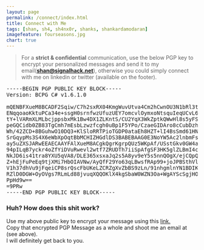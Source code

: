 ```yaml
---
layout: page
permalink: /connect/index.html
title: Connect with Me
tags: [shan, sh4, sh4nx0r, shanks, shankardamodaran]
imagefeature: fourseasons.jpg
chart: true
---
```




> For a **strict & confidential** communication, use the below PGP key to encrypt your personalized messages and send it to my email(**shan@signalhack.net**), otherwise you could simply connect with me on linkedin or twitter (available on the footer).

<pre>
-----BEGIN PGP PUBLIC KEY BLOCK-----
Version: BCPG C# v1.6.1.0

mQENBFXueM8BCADF2Sqiw/C7h2sxRX04KmgWuvUtva4Cm2hCwnOU3N1bRl3tg1CI
ENqqoaoKktuPCa34e+ssgH0srnfwzUfuzUEY7omcvlOymxoNtsquIeqUCvL6qnPc
tY+lVARmXLMLbcjppsbxMk1Bw4DX1ZLKntS/CU2YqX3WkZptkQWwHl8s5yFSYVQQ
peGQCidb0ZB83TgCmh7mEsbLzwzfcgh0uBp1F5YPo/CzaeGIDAro8cCubDzhcBgM
Wh/42ZCD+8BGuhwO10DQ3+KlSloRRTPioTGDP0ataEh8HZT+lI4BsSmd61HNswF3
SrGqypMs3S4X6eWbXpOqtBbMCHIZHGdlDS3BABEBAAG0E3NoYW5Ac2lnbmFsaGFj
ay5uZXSJARwEEAECAAYFAlXueM8ACgkQgrKgrpQUz5WKpAf/USstGkv0GW4aLI4s
94pILqB7yckr4oZfYiDVuRwevl2wtf7ZRUDTh7iiSpAfgSF3HK5glZLBmI4ctdMA
NkJD6is41tra8YXU5qVA8/DLE365xsxaJq2s5A8yv9eY5s5nnQOgX/ejCQpQ2XVg
Z+hEjFuPeEq9tjXMi7HbOIAVNw/AyQfF29Yo63qLBwsfRAp99+joJPBSthVleAUo
V1h37dhVu9jFqeiCP8srQscFbUKeLZCRZgXvZbBS9zLn/91nhgmlnYN1BDIKSJaO
RZlD0DGW+OyOVgs7RLmLd88jvuqXQQOKlX4kgSbaW0WZN3Oa+WgAYScSgjHOci6D
PpHd9w==
=9PRw
-----END PGP PUBLIC KEY BLOCK-----
</pre>

### Huh? How does this shit work?

Use my above public key to encrypt your message using this [link.](https://www.igolder.com/pgp/encryption/) <br>Copy that encrypted PGP Message as a whole and shoot me an email at (see above).<br>I will definitely get back to you.